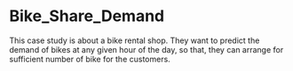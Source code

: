 # Bike_Share_Demand
This case study is about a bike rental shop. They want to predict the demand of bikes at any given hour of the day, so that, they can arrange for sufficient number of bike for the customers.
